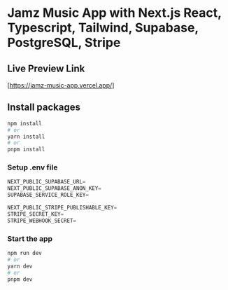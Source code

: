 # Jamz Music App with Next.js React, Typescript, Tailwind, Supabase, PostgreSQL, Stripe

## Live Preview Link

[https://jamz-music-app.vercel.app/]

## Install packages

```bash
npm install
# or
yarn install
# or
pnpm install
```

### Setup .env file

```js
NEXT_PUBLIC_SUPABASE_URL=
NEXT_PUBLIC_SUPABASE_ANON_KEY=
SUPABASE_SERVICE_ROLE_KEY=

NEXT_PUBLIC_STRIPE_PUBLISHABLE_KEY=
STRIPE_SECRET_KEY=
STRIPE_WEBHOOK_SECRET=
```

### Start the app

```bash
npm run dev
# or
yarn dev
# or
pnpm dev
```
